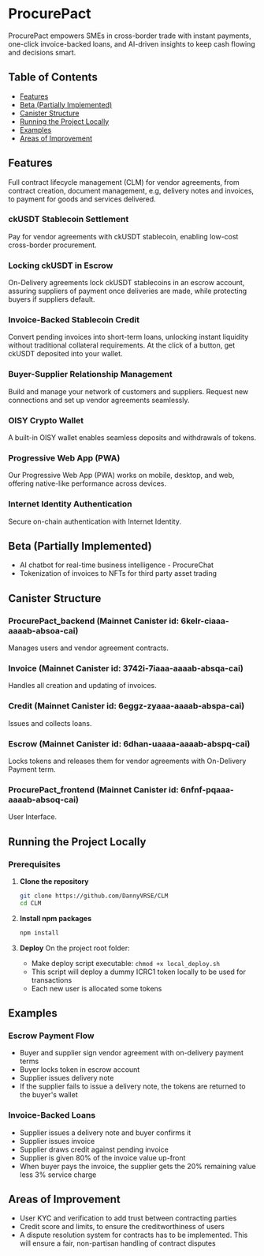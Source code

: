 # ProcurePact

ProcurePact empowers SMEs in cross-border trade with instant payments, one-click invoice-backed loans, and AI-driven insights to keep cash flowing and decisions smart.

## Table of Contents

- [Features](#features)
- [Beta (Partially Implemented)](#beta-partially-implemented)
- [Canister Structure](#canister-structure)
- [Running the Project Locally](#running-the-project-locally)
- [Examples](#examples)
- [Areas of Improvement](#areas-of-improvement)

## Features

Full contract lifecycle management (CLM) for vendor agreements, from contract creation, document management, e.g, delivery notes and invoices, to payment for goods and services delivered.

### ckUSDT Stablecoin Settlement

Pay for vendor agreements with ckUSDT stablecoin, enabling low-cost cross-border procurement.

### Locking ckUSDT in Escrow

On-Delivery agreements lock ckUSDT stablecoins in an escrow account, assuring suppliers of payment once deliveries are made, while protecting buyers if suppliers default.

### Invoice-Backed Stablecoin Credit

Convert pending invoices into short-term loans, unlocking instant liquidity without traditional collateral requirements. At the click of a button, get ckUSDT deposited into your wallet.

### Buyer-Supplier Relationship Management

Build and manage your network of customers and suppliers. Request new connections and set up vendor agreements seamlessly.

### OISY Crypto Wallet

A built-in OISY wallet enables seamless deposits and withdrawals of tokens.

### Progressive Web App (PWA)

Our Progressive Web App (PWA) works on mobile, desktop, and web, offering native-like performance across devices.

### Internet Identity Authentication

Secure on-chain authentication with Internet Identity.

## Beta (Partially Implemented)

- AI chatbot for real-time business intelligence - ProcureChat
- Tokenization of invoices to NFTs for third party asset trading

## Canister Structure

### ProcurePact_backend (Mainnet Canister id: 6kelr-ciaaa-aaaab-absoa-cai)

Manages users and vendor agreement contracts.

### Invoice (Mainnet Canister id: 3742i-7iaaa-aaaab-absqa-cai)

Handles all creation and updating of invoices.

### Credit (Mainnet Canister id: 6eggz-zyaaa-aaaab-abspa-cai)

Issues and collects loans.

### Escrow (Mainnet Canister id: 6dhan-uaaaa-aaaab-abspq-cai)

Locks tokens and releases them for vendor agreements with On-Delivery Payment term.

### ProcurePact_frontend (Mainnet Canister id: 6nfnf-pqaaa-aaaab-absoq-cai)

User Interface.

## Running the Project Locally

### Prerequisites

1. **Clone the repository**
   ```bash
   git clone https://github.com/DannyVRSE/CLM
   cd CLM
   ```

2. **Install npm packages**
   ```bash
   npm install
   ```

3. **Deploy**
   On the project root folder:
   - Make deploy script executable: `chmod +x local_deploy.sh`
   - This script will deploy a dummy ICRC1 token locally to be used for transactions
   - Each new user is allocated some tokens

## Examples

### Escrow Payment Flow

- Buyer and supplier sign vendor agreement with on-delivery payment terms
- Buyer locks token in escrow account
- Supplier issues delivery note
- If the supplier fails to issue a delivery note, the tokens are returned to the buyer's wallet

### Invoice-Backed Loans

- Supplier issues a delivery note and buyer confirms it
- Supplier issues invoice
- Supplier draws credit against pending invoice
- Supplier is given 80% of the invoice value up-front
- When buyer pays the invoice, the supplier gets the 20% remaining value less 3% service charge

## Areas of Improvement

- User KYC and verification to add trust between contracting parties
- Credit score and limits, to ensure the creditworthiness of users
- A dispute resolution system for contracts has to be implemented. This will ensure a fair, non-partisan handling of contract disputes